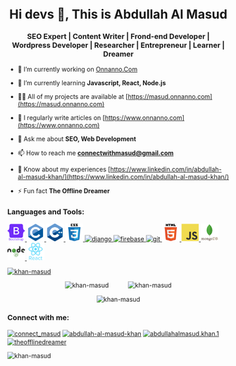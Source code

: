 <h1 align="center">Hi devs 👋, This is Abdullah Al Masud</h1>
<h3 align="center">SEO Expert | Content Writer | Frond-end Developer | Wordpress Developer | Researcher | Entrepreneur | Learner | Dreamer</h3>

- 🔭 I’m currently working on [Onnanno.Com](https://www.onnanno.com)

- 🌱 I’m currently learning **Javascript, React, Node.js**

- 👨‍💻 All of my projects are available at [https://masud.onnanno.com](https://masud.onnanno.com)

- 📝 I regularly write articles on [https://www.onnanno.com](https://www.onnanno.com)

- 💬 Ask me about **SEO, Web Development**

- 📫 How to reach me **connectwithmasud@gmail.com**

- 📄 Know about my experiences [https://www.linkedin.com/in/abdullah-al-masud-khan/](https://www.linkedin.com/in/abdullah-al-masud-khan/)

- ⚡ Fun fact **The Offline Dreamer**

<h3 align="left">Languages and Tools:</h3>
<p align="left"> <a href="https://getbootstrap.com" target="_blank" rel="noreferrer"> <img src="https://raw.githubusercontent.com/devicons/devicon/master/icons/bootstrap/bootstrap-plain-wordmark.svg" alt="bootstrap" width="40" height="40"/> </a> <a href="https://www.cprogramming.com/" target="_blank" rel="noreferrer"> <img src="https://raw.githubusercontent.com/devicons/devicon/master/icons/c/c-original.svg" alt="c" width="40" height="40"/> </a> <a href="https://www.w3schools.com/cpp/" target="_blank" rel="noreferrer"> <img src="https://raw.githubusercontent.com/devicons/devicon/master/icons/cplusplus/cplusplus-original.svg" alt="cplusplus" width="40" height="40"/> </a> <a href="https://www.w3schools.com/css/" target="_blank" rel="noreferrer"> <img src="https://raw.githubusercontent.com/devicons/devicon/master/icons/css3/css3-original-wordmark.svg" alt="css3" width="40" height="40"/> </a> <a href="https://www.djangoproject.com/" target="_blank" rel="noreferrer"> <img src="https://cdn.worldvectorlogo.com/logos/django.svg" alt="django" width="40" height="40"/> </a> <a href="https://firebase.google.com/" target="_blank" rel="noreferrer"> <img src="https://www.vectorlogo.zone/logos/firebase/firebase-icon.svg" alt="firebase" width="40" height="40"/> </a> <a href="https://git-scm.com/" target="_blank" rel="noreferrer"> <img src="https://www.vectorlogo.zone/logos/git-scm/git-scm-icon.svg" alt="git" width="40" height="40"/> </a> <a href="https://www.w3.org/html/" target="_blank" rel="noreferrer"> <img src="https://raw.githubusercontent.com/devicons/devicon/master/icons/html5/html5-original-wordmark.svg" alt="html5" width="40" height="40"/> </a> <a href="https://developer.mozilla.org/en-US/docs/Web/JavaScript" target="_blank" rel="noreferrer"> <img src="https://raw.githubusercontent.com/devicons/devicon/master/icons/javascript/javascript-original.svg" alt="javascript" width="40" height="40"/> </a> <a href="https://www.mongodb.com/" target="_blank" rel="noreferrer"> <img src="https://raw.githubusercontent.com/devicons/devicon/master/icons/mongodb/mongodb-original-wordmark.svg" alt="mongodb" width="40" height="40"/> </a> <a href="https://nodejs.org" target="_blank" rel="noreferrer"> <img src="https://raw.githubusercontent.com/devicons/devicon/master/icons/nodejs/nodejs-original-wordmark.svg" alt="nodejs" width="40" height="40"/> </a> <a href="https://reactjs.org/" target="_blank" rel="noreferrer"> <img src="https://raw.githubusercontent.com/devicons/devicon/master/icons/react/react-original-wordmark.svg" alt="react" width="40" height="40"/> </a> </p>


<p align="left"> <a href="https://github.com/ryo-ma/github-profile-trophy"><img src="https://github-profile-trophy.vercel.app/?username=khan-masud&theme=onedark" alt="khan-masud" /></a> </p>

<p align="center" display="inline">
<img src="https://github-readme-stats.vercel.app/api/top-langs?username=khan-masud&show_icons=true&theme=dark&locale=en&layout=compact" alt="khan-masud" style="margin-right: 20px"/>
<img src="https://github-readme-stats.vercel.app/api?username=khan-masud&show_icons=true&theme=dark&locale=en" alt="khan-masud" style="margin-left: 20px"/>
</p>

<p align="center"><img align="center" src="https://github-readme-streak-stats.herokuapp.com/?user=khan-masud&theme=dark" alt="khan-masud" /></p>

<h3 align="left">Connect with me:</h3>
<p align="left">
<a href="https://twitter.com/connect_masud" target="blank"><img align="center" src="https://raw.githubusercontent.com/rahuldkjain/github-profile-readme-generator/master/src/images/icons/Social/twitter.svg" alt="connect_masud" height="30" width="40" /></a>
<a href="https://linkedin.com/in/abdullah-al-masud-khan" target="blank"><img align="center" src="https://raw.githubusercontent.com/rahuldkjain/github-profile-readme-generator/master/src/images/icons/Social/linked-in-alt.svg" alt="abdullah-al-masud-khan" height="30" width="40" /></a>
<a href="https://fb.com/abdullahalmasud.khan.1" target="blank"><img align="center" src="https://raw.githubusercontent.com/rahuldkjain/github-profile-readme-generator/master/src/images/icons/Social/facebook.svg" alt="abdullahalmasud.khan.1" height="30" width="40" /></a>
<a href="https://instagram.com/theofflinedreamer" target="blank"><img align="center" src="https://raw.githubusercontent.com/rahuldkjain/github-profile-readme-generator/master/src/images/icons/Social/instagram.svg" alt="theofflinedreamer" height="30" width="40" /></a>
</p>

<p align="left"> <img src="https://komarev.com/ghpvc/?username=khan-masud&label=Profile%20views&color=b1b40e&style=flat" alt="khan-masud" /> </p>




